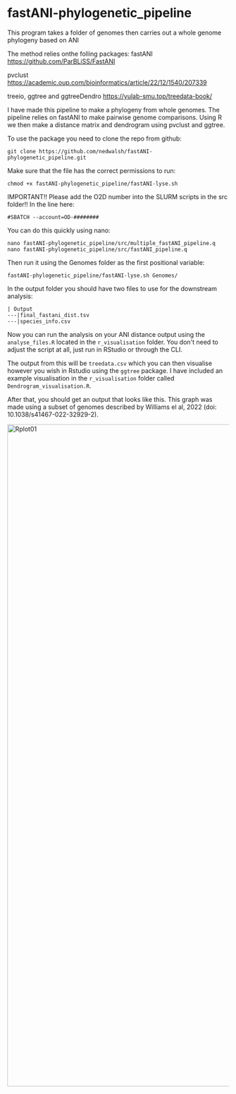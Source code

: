 # fastANI-phylogenetic_pipeline
This program takes a folder of genomes then carries out a whole genome phylogeny based on ANI

The method relies onthe folling packages:
fastANI
https://github.com/ParBLiSS/FastANI

pvclust
https://academic.oup.com/bioinformatics/article/22/12/1540/207339

treeio, ggtree and ggtreeDendro
https://yulab-smu.top/treedata-book/


I have made this pipeline to make a phylogeny from whole genomes. The pipeline relies on fastANI to make pairwise genome comparisons.
Using R we then make a distance matrix and dendrogram using pvclust and ggtree.

To use the package you need to clone the repo from github:

```
git clone https://github.com/nedwalsh/fastANI-phylogenetic_pipeline.git
```

Make sure that the file has the correct permissions to run:

```
chmod +x fastANI-phylogenetic_pipeline/fastANI-lyse.sh
```

IMPORTANT!! Please add the O2D number into the SLURM scripts in the src folder!!
In the line here:
```
#SBATCH --account=OD-########
```
You can do this quickly using nano:
```
nano fastANI-phylogenetic_pipeline/src/multiple_fastANI_pipeline.q
nano fastANI-phylogenetic_pipeline/src/fastANI_pipeline.q
```

Then run it using the Genomes folder as the first positional variable:

```
fastANI-phylogenetic_pipeline/fastANI-lyse.sh Genomes/
```

In the output folder you should have two files to use for the downstream analysis:

```
| Output
---|final_fastani_dist.tsv
---|species_info.csv
```

Now you can run the analysis on your ANI distance output using the ```analyse_files.R``` located in the ```r_visualisation``` folder. You don't need to adjust the script at all, just run in RStudio or through the CLI.

The output from this will be ```treedata.csv``` which you can then visualise however you wish in Rstudio using the ```ggtree``` package.
I have included an example visualisation in the ```r_visualisation``` folder called ```Dendrogram_visualisation.R```.

After that, you should get an output that looks like this. This graph was made using a subset of genomes described by Williams el al, 2022 (doi: 10.1038/s41467-022-32929-2).

<img width="1500" alt="Rplot01" src="https://github.com/user-attachments/assets/756b17ab-aa8f-43ad-9712-56c7e9bc159f">
